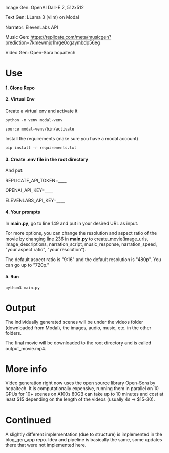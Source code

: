 Image Gen: OpenAI Dall-E 2, 512x512

Text Gen: LLama 3 (vllm) on Modal

Narrator: ElevenLabs API

Music Gen: https://replicate.com/meta/musicgen?prediction=7kmewmjq1hrge0cgaymbdp56eg

Video Gen: Open-Sora hcpaitech



# Use


#### 1. Clone Repo



#### 2. Virtual Env

Create a virtual env and activate it

```python -m venv modal-venv```

```source modal-venv/bin/activate```

Install the requirements (make sure you have a modal account)

```pip install -r requirements.txt```


#### 3. Create .env file in the root directory

And put:

REPLICATE_API_TOKEN=____

OPENAI_API_KEY=____

ELEVENLABS_API_KEY=____


#### 4. Your prompts

In **main.py**, go to line 149 and put in your desired URL as input.


For more options, you can change the resolution and aspect ratio of the movie by changing line 236 in **main.py** to create_movie(image_urls, image_descriptions, narration_script, music_response, narration_speed, "your aspect ratio", "your resolution").

The default aspect ratio is "9:16" and the default resolution is "480p". You can go up to "720p."


#### 5. Run

```python3 main.py```



# Output

The individually generated scenes will be under the videos folder (downloaded from Modal), the images, audio, music, etc. in the other folders.

The final movie will be downloaded to the root directory and is called output_movie.mp4.



# More info

Video generation right now uses the open source library Open-Sora by hcpaitech. It is computationally expensive, running them in parallel on 10 GPUs for 10+ scenes on A100s 80GB can take up to 10 minutes and cost at least $15 depending on the length of the videos (usually 4s -> $15-30).


# Continued

A slightly different implementation (due to structure) is implemented in the blog_gen_app repo. Idea and pipeline is basically the same, some updates there that were not implemented here.
